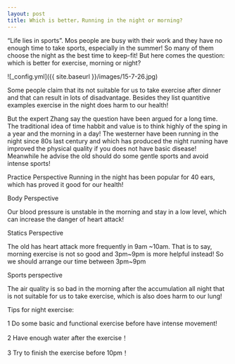 ```yaml
---
layout: post
title: Which is better，Running in the night or morning?
---
```


“Life lies in sports”. Mos people are busy with their work and they have no enough time to take sports, especially in the summer! So many of them choose the night as the best time to keep-fit! But here comes the question: which is better for exercise, morning or night?

![_config.yml]({{ site.baseurl }}/images/15-7-26.jpg)

Some people claim that its not suitable for us to take exercise after dinner and that can result in lots of disadvantage. Besides they list quantitive examples exercise in the night does harm to our health!

But the expert Zhang say the question have been argued for a long time. The traditional idea of time habbit and value is to think highly of the sping in a year and the morning in a day! The westerner have been running in the night since 80s last century and which has produced the night running have improved the physical quality if you does not have basic disease! Meanwhile he advise the old should do some gentle sports and avoid intense sports!

Practice Perspective
         Running in the night has been popular for 40 ears, which has proved it good for our health!

Body Perspective

Our blood pressure is unstable in the morning and stay in a low level, which can increase the danger of heart attack!

Statics Perspective

The old has heart attack more frequently in 9am ~10am. That is to say, morning exercise is not so good and 3pm~9pm is more helpful instead! So we should arrange our time between 3pm~9pm

Sports perspective

The air quality is so bad in the morning after the accumulation all night that is not suitable for us to take exercise, which is also does harm to our lung!

Tips for night exercise:

1 Do some basic and functional exercise before have intense movement!

2 Have enough water after the exercise！

3 Try to finish the exercise before 10pm！